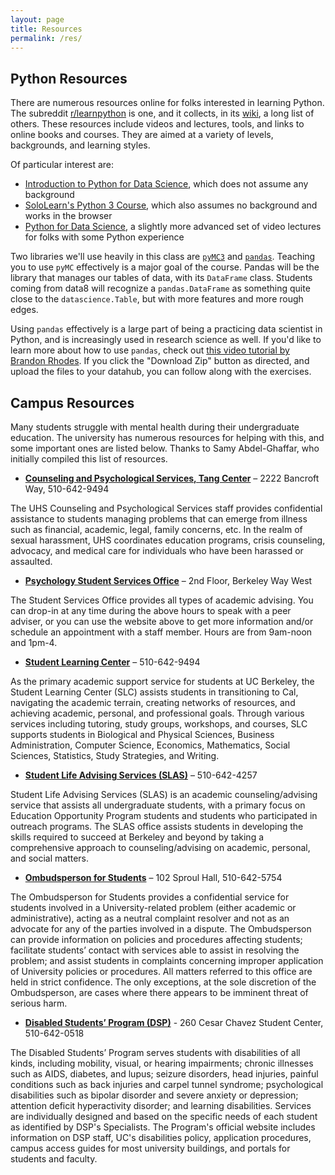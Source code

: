 ```yaml
---
layout: page
title: Resources
permalink: /res/
---
```


## Python Resources

There are numerous resources online for folks interested in learning Python.
The subreddit [r/learnpython](https://www.reddit.com/r/learnpython)
is one, and it collects, in its
[wiki](https://www.reddit.com/r/learnpython/wiki/index),
a long list of others.
These resources include videos and lectures,
tools, and links to online books and courses.
They are aimed at a variety of levels, backgrounds, and learning styles.

Of particular interest are:

- [Introduction to Python for Data Science](https://www.datacamp.com/courses/intro-to-python-for-data-science),
which does not assume any background
- [SoloLearn's Python 3 Course](https://www.sololearn.com/Course/Python/),
which also assumes no background and works in the browser
- [Python for Data Science](https://cognitiveclass.ai/courses/python-for-data-science),
a slightly more advanced set of video lectures for folks with some Python experience

Two libraries we'll use heavily in this class are
[`pyMC3`](https://docs.pymc.io/) and
[`pandas`](https://pandas.pydata.org/pandas-docs/stable/).
Teaching you to use `pyMC` effectively is a major goal of the course.
Pandas will be the library that manages our tables of data, with its `DataFrame` class.
Students coming from data8 will recognize a `pandas.DataFrame`
as something quite close to the `datascience.Table`,
but with more features and more rough edges.

Using `pandas` effectively is a large part of being a practicing data scientist
in Python, and is increasingly used in research science as well.
If you'd like to learn more about how to use `pandas`, check out
[this video tutorial by Brandon Rhodes](https://github.com/brandon-rhodes/pycon-pandas-tutorial).
If you click the "Download Zip" button as directed,
and upload the files to your datahub,
you can follow along with the exercises.

## Campus Resources

Many students struggle with mental health during their undergraduate education.
The university has numerous resources for helping with this, and some important ones are listed below.
Thanks to Samy Abdel-Ghaffar,
who initially compiled this list of resources.

- **[Counseling and Psychological Services,
Tang Center](http://uhs.berkeley.edu)** – 2222 Bancroft Way, 510-642-9494

The UHS Counseling and Psychological Services staff provides confidential assistance to students managing problems that can emerge from illness such as financial, academic, legal, family concerns, etc.
In the realm of sexual harassment, UHS coordinates education programs, crisis counseling, advocacy, and medical care for individuals who have been harassed or assaulted.

- [**Psychology Student Services Office**](http://psychology.berkeley.edu/students/undergraduate-program/academic-advising) – 2nd Floor, Berkeley Way West

The Student Services Office provides all types of academic advising.
You can drop-in at any time during the above hours to speak with a peer adviser,
or you can use the website above to get more information and/or
schedule an appointment with a staff member.
Hours are from 9am-noon and 1pm-4.

- [**Student Learning Center**](http://slc.berkeley.edu) – 510-642-9494

As the primary academic support service for students at UC Berkeley,
the Student Learning Center (SLC) assists students in transitioning to Cal,
navigating the academic terrain, creating networks of resources,
and achieving academic, personal, and professional goals.
Through various services including tutoring, study groups, workshops, and courses,
SLC supports students in Biological and Physical Sciences, Business Administration,
Computer Science, Economics, Mathematics, Social Sciences, Statistics,
Study Strategies, and Writing.

- [**Student Life Advising Services (SLAS)**](http://slas.berkeley.edu) – 510-642-4257

Student Life Advising Services (SLAS) is an academic counseling/advising service
that assists all undergraduate students,
with a primary focus on Education Opportunity Program students and
students who participated in outreach programs.
The SLAS office assists students in developing the skills
required to succeed at Berkeley and beyond by taking a comprehensive approach
to counseling/advising on academic, personal, and social matters.

- [**Ombudsperson for Students**](https://sa.berkeley.edu/ombuds) – 102 Sproul Hall, 510-642-5754

The Ombudsperson for Students provides a confidential service
for students involved in a University-related problem
(either academic or administrative),
acting as a neutral complaint resolver and not as an advocate
for any of the parties involved in a dispute.
The Ombudsperson can provide information on policies and procedures affecting students;
facilitate students’ contact with services able to assist in resolving the problem;
and assist students in complaints concerning improper application
of University policies or procedures.
All matters referred to this office are held in strict confidence.
The only exceptions, at the sole discretion of the Ombudsperson,
are cases where there appears to be imminent threat of serious harm.

- [**Disabled Students’ Program (DSP)**](http://dsp.berkeley.edu) - 260 Cesar Chavez Student Center, 510-642-0518

The Disabled Students’ Program serves students with disabilities of all kinds,
including mobility, visual, or hearing impairments;
chronic illnesses such as AIDS, diabetes, and lupus;
seizure disorders, head injuries, painful conditions
such as back injuries and carpel tunnel syndrome;
psychological disabilities such as bipolar disorder and severe anxiety or depression;
attention deficit hyperactivity disorder;
and learning disabilities.
Services are individually designed and based on the specific needs
of each student as identified by DSP's Specialists.
The Program's official website includes information on DSP staff,
UC's disabilities policy, application procedures,
campus access guides for most university buildings,
and portals for students and faculty.
